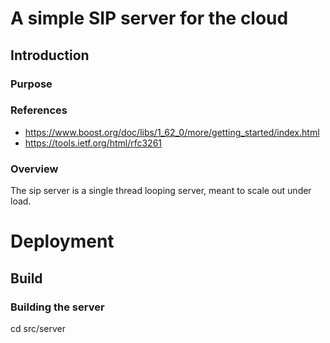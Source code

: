 # A simple SIP server for the cloud

## Introduction

### Purpose

### References

* <https://www.boost.org/doc/libs/1_62_0/more/getting_started/index.html>
* <https://tools.ietf.org/html/rfc3261>

### Overview

The sip server is a single thread looping server, meant to scale out under load.

# Deployment

## Build

### Building the server

cd src/server

